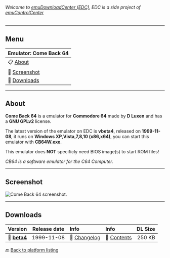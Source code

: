 ###### Welcome to [emuDownloadCenter (EDC)](https://github.com/PhoenixInteractiveNL/emuDownloadCenter/wiki/), EDC is a side project of [emuControlCenter](https://github.com/PhoenixInteractiveNL/emuControlCenter/wiki/)
***
## Menu
| **Emulator: Come Back 64** |
|:---------|
| :clipboard: [About](#about) |
| :sunrise: [Screenshot](#screenshot) |
| :floppy_disk: [Downloads](#downloads) |
***
## About
**Come Back 64** is a emulator for **Commodore 64** made by **D Luxen** and has a **GNU GPLv2** license.

The latest version of the emulator on EDC is **vbeta4**, released on **1999-11-08**, it runs on **Windows XP,Vista,7,8,10 (x86,x64)**, you can start this emulator with **CB64W.exe**.

This emulator does **NOT** specificly need BIOS image(s) to start ROM files!

_CB64 is a software emulator for the C64 Computer._
***
## Screenshot
![](https://raw.githubusercontent.com/PhoenixInteractiveNL/emuDownloadCenter/master/hooks/comeback64/screen.jpg "Come Back 64 screenshot.")
***
## Downloads
| Version  | Release date  | Info       | Info       | DL Size    |
|:---------|:-------------:|:-----------|:-----------|-----------:|
| :floppy_disk: [**beta4**](https://github.com/PhoenixInteractiveNL/edc-repo0002/raw/master/comeback64/beta4.7z) | 1999-11-08 | :page_facing_up: [Changelog](https://github.com/PhoenixInteractiveNL/edc-repo0002/blob/master/comeback64/beta4_changelog.txt) | :mag_right: [Contents](https://github.com/PhoenixInteractiveNL/edc-repo0002/blob/master/comeback64/beta4_contents.txt) | 250 KB |

:back: [Back to platform listing](https://github.com/PhoenixInteractiveNL/emuDownloadCenter/wiki/EDC-Platform-List)
